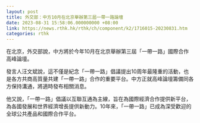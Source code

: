 ```yaml
---
layout: post
title: 外交部：中方10月在北京舉辦第三屆一帶一路論壇
date: 2023-08-31 15:58:06.000000000 +08:00
link: https://news.rthk.hk/rthk/ch/component/k2/1716015-20230831.htm
categories: rthk
---
```


在北京，外交部說，中方將於今年10月在北京舉辦第三屆「一帶一路」國際合作高峰論壇。

發言人汪文斌說，這不僅是紀念「一帶一路」倡議提出10周年最隆重的活動，也是各方共商高質量共建「一帶一路」合作的重要平台。中方正就高峰論壇籌備同各方保持溝通，將適時發布相關消息。

他又說，「一帶一路」倡議以互聯互通為主線，旨在為國際經濟合作提供新平台，為各國發展和世界經濟增長提供新動力。10年來，「一帶一路」已成為深受歡迎的全球公共產品和國際合作平台。
